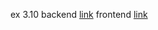 ex 3.10 backend [link](https://desolate-dusk-93304.herokuapp.com/api/persons) frontend [link](https://desolate-dusk-93304.herokuapp.com)
